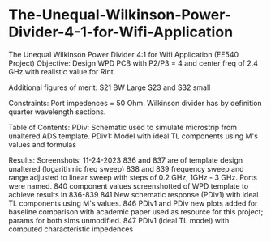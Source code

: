 # The-Unequal-Wilkinson-Power-Divider-4-1-for-Wifi-Application
The Unequal Wilkinson Power Divider 4:1  for Wifi Application (EE540 Project)
Objective:
Design WPD PCB with P2/P3 = 4 and center freq of 2.4 GHz with realistic value for Rint.

Additional figures of merit:
S21 BW Large
S23 and S32 small

Constraints:
Port impedences = 50 Ohm.
Wilkinson divider has by definition quarter wavelength sections.

Table of Contents:
PDiv: Schematic used to simulate microstrip from unaltered ADS template. 
PDiv1: Model with ideal TL components using M's values and formulas

Results:
Screenshots: 
11-24-2023
836 and 837 are of template design unaltered (logarithmic freq sweep)
838 and 839 frequency sweep and range adjusted to linear sweep with steps of 0.2 GHz, 1GHz - 3 GHz. Ports were named. 
840 component values screenshotted of WPD template to achieve results in 836-839
841 New schematic response (PDiv1) with ideal TL components using M's values.
846 PDiv1 and PDiv new plots added for baseline comparison with academic paper used as resource for this project; params for both sims unmodified.
847 PDiv1 (ideal TL model) with computed characteristic impedences

